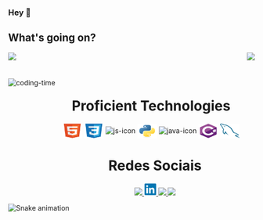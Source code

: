 ### Hey 👋 
## What's going on? 

<div>
  <img  height="180em" src="https://github-readme-stats.vercel.app/api?username=trechds&show_icons=true&theme=react&include_all_commits=true&count_private=true"/>
  <img align="right" height="180em" src="https://github-readme-stats.vercel.app/api/top-langs/?username=trechds&layout=compact&langs_count=16&theme=react"/>
</div>
<br>

<div  align="center"> 
  <div style="display: inline_block"><br>
    <img align="left" height="250" alt="coding-time" src="code.gif">
    <h1 align="center">Proficient Technologies</h1>
    <img align="center" height="30" width="40" alt="html-icon" src="https://raw.githubusercontent.com/devicons/devicon/master/icons/html5/html5-original.svg">
    <img align="center" height="30" width="40" alt="css-icon" src="https://raw.githubusercontent.com/devicons/devicon/master/icons/css3/css3-original.svg">
    <img align="center" height="30" width="40" alt="js-icon"  src="https://static.vecteezy.com/system/resources/previews/027/127/463/non_2x/javascript-logo-javascript-icon-transparent-free-png.png">
    <img align="center" height="30" width="40" alt="python-icon" src="https://raw.githubusercontent.com/devicons/devicon/master/icons/python/python-original.svg">
    <img align="center" height="30" width="30" alt="java-icon"  src="https://static-00.iconduck.com/assets.00/java-icon-2048x2048-yxty4s2p.png">
    <img align="center" height="30" width="40" alt="csharp-icon" src="https://raw.githubusercontent.com/devicons/devicon/master/icons/csharp/csharp-original.svg">
    <img align="center" height="30" width="40" alt="mysql-icon" src="https://raw.githubusercontent.com/devicons/devicon/master/icons/mysql/mysql-original.svg">
   </div>
    
  
  <h1 align="center">Redes Sociais</h1>
    <a href = "mailto: trechds@gmail.com">
      <img width="30" src="gmail.svg">
    </a>
    <a href = "https://www.linkedin.com/in/trechds/">
      <img width="25" src="https://raw.githubusercontent.com/devicons/devicon/master/icons/linkedin/linkedin-original.svg">
    </a>
    <a href = "https://www.facebook.com/trechds">
      <img width="35" src="https://raw.githubusercontent.com/jmnote/z-icons/master/svg/facebook.svg">
    </a>
    <a href = "https://www.instagram.com/thiago.rech/">
      <img width="25" src="https://upload.wikimedia.org/wikipedia/commons/5/58/Instagram-Icon.png">
    </a>
</div>
  
![Snake animation](https://github.com/LuigiGF/LuigiGF/blob/output/github-contribution-grid-snake.svg)

<!--
**trechds/trechds** is a ✨ _special_ ✨ repository because its `README.md` (this file) appears on your GitHub profile.

Here are some ideas to get you started:

- 🔭 I’m currently working on ...
- 🌱 I’m currently learning ...
- 👯 I’m looking to collaborate on ...
- 🤔 I’m looking for help with ...
- 💬 Ask me about ...
- 📫 How to reach me: ...
- 😄 Pronouns: ...
- ⚡ Fun fact: ...
-->
